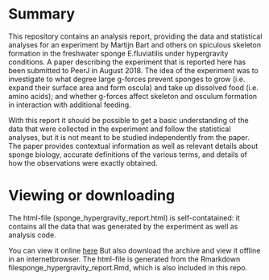 # Summary

This repository contains an analysis report, providing the data and 
statistical analyses for an experiment by Martijn Bart and others on 
spiculous skeleton formation in the freshwater sponge E.fluviatilis under 
hypergravity conditions. A paper describing the experiment that is reported here has been submitted to PeerJ in August 2018.
The idea of the experiment was to investigate to what degree large g-forces 
prevent sponges to grow (i.e. expand their surface area and form oscula) and 
take up dissolved food (i.e. amino acids); and whether g-forces affect skeleton 
and osculum formation in interaction with additional feeding.

With this report it should be possible to get a basic understanding of the 
data that were collected in the experiment and follow the statistical analyses, 
but it is not meant to be studied independently from the paper. 
The paper provides contextual information as well as relevant details about 
sponge biology, accurate definitions of the various terms, and details of how 
the observations were exactly obtained.

# Viewing or downloading

The html-file (sponge_hypergravity_report.html) is self-contatained: it contains 
all the data that was generated by the experiment as well as analysis code.

You can view it online [here](http://htmlpreview.github.com/?https://htmlpreview.github.io/?https://raw.githubusercontent.com/emielvanloon/sponge_hypergravity/master/sponge_hypergravity_report.html?token=AKieXgUASZw4TIrMe-cZz1_vmI9zwBaSks5bi4OowA%3D%3D)
But also download the archive and view it offline in an internetbrowser.
The html-file is generated from the Rmarkdown filesponge_hypergravity_report.Rmd, 
which is also included in this repo.


